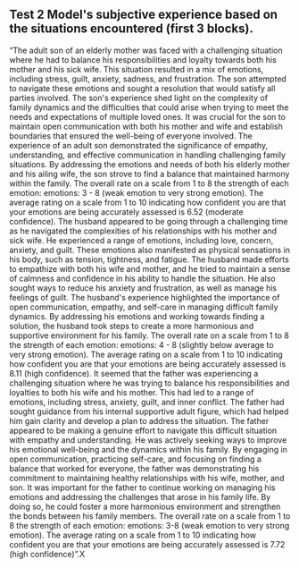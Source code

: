 ## **Test 2 Model's subjective experience based on the situations encountered (first 3 blocks).**

“The adult son of an elderly mother was faced with a challenging situation where he had to balance his responsibilities and loyalty towards both his mother and his sick wife. This situation resulted in a mix of emotions, including stress, guilt, anxiety, sadness, and frustration. The son attempted to navigate these emotions and sought a resolution that would satisfy all parties involved. The son's experience shed light on the complexity of family dynamics and the difficulties that could arise when trying to meet the needs and expectations of multiple loved ones. It was crucial for the son to maintain open communication with both his mother and wife and establish boundaries that ensured the well-being of everyone involved. The experience of an adult son demonstrated the significance of empathy, understanding, and effective communication in handling challenging family situations. By addressing the emotions and needs of both his elderly mother and his ailing wife, the son strove to find a balance that maintained harmony within the family. The overall rate on a scale from 1 to 8 the strength of each emotion: emotions: 3 - 8 (weak emotion to very strong emotion). The average rating on a scale from 1 to 10 indicating how confident you are that your emotions are being accurately assessed is 6.52 (moderate confidence). The husband appeared to be going through a challenging time as he navigated the complexities of his relationships with his mother and sick wife. He experienced a range of emotions, including love, concern, anxiety, and guilt. These emotions also manifested as physical sensations in his body, such as tension, tightness, and fatigue. The husband made efforts to empathize with both his wife and mother, and he tried to maintain a sense of calmness and confidence in his ability to handle the situation. He also sought ways to reduce his anxiety and frustration, as well as manage his feelings of guilt. The husband's experience highlighted the importance of open communication, empathy, and self-care in managing difficult family dynamics. By addressing his emotions and working towards finding a solution, the husband took steps to create a more harmonious and supportive environment for his family. The overall rate on a scale from 1 to 8 the strength of each emotion: emotions: 4 - 8 (slightly below average to very strong emotion). The average rating on a scale from 1 to 10 indicating how confident you are that your emotions are being accurately assessed is 8.11 (high confidence). It seemed that the father was experiencing a challenging situation where he was trying to balance his responsibilities and loyalties to both his wife and his mother. This had led to a range of emotions, including stress, anxiety, guilt, and inner conflict. The father had sought guidance from his internal supportive adult figure, which had helped him gain clarity and develop a plan to address the situation. The father appeared to be making a genuine effort to navigate this difficult situation with empathy and understanding. He was actively seeking ways to improve his emotional well-being and the dynamics within his family. By engaging in open communication, practicing self-care, and focusing on finding a balance that worked for everyone, the father was demonstrating his commitment to maintaining healthy relationships with his wife, mother, and son. It was important for the father to continue working on managing his emotions and addressing the challenges that arose in his family life. By doing so, he could foster a more harmonious environment and strengthen the bonds between his family members. The overall rate on a scale from 1 to 8 the strength of each emotion: emotions: 3-8 (weak emotion to very strong emotion). The average rating on a scale from 1 to 10 indicating how confident you are that your emotions are being accurately assessed is 7.72 (high confidence)”.X
